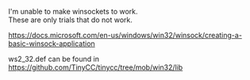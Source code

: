 I'm unable to make winsockets to work.  
These are only trials that do not work.  

https://docs.microsoft.com/en-us/windows/win32/winsock/creating-a-basic-winsock-application

ws2_32.def
can be found in https://github.com/TinyCC/tinycc/tree/mob/win32/lib
